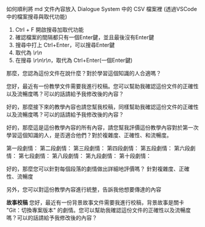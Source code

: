 如何順利將 md 文件內容放入 Dialogue System 中的 CSV 檔案裡 (透過VSCode中的檔案搜尋與取代功能)
1. Ctrl + F 開啟搜尋加取代功能
2. 確認檔案的間隔都只有一個Enter鍵，並且最後沒有Enter鍵
3. 搜尋中打上 Ctrl+Enter，可以搜尋Enter鍵
4. 取代為 *\r\n*
5. 在搜尋 *\r\n\r\n*，取代為 Ctrl+Enter(一個Enter鍵)

那麼，您認為這份文件在說什麼？對於學習這個知識的人合適嗎？

您好，最近有一份教學文件需要我進行校稿。您可以幫助我確認這份文件的正確性以及流暢度嗎？可以的話請給予我修改後的內容？

好的，那麼接下來的教學內容也請您幫我校稿，同樣幫助我確認這份文件的正確性以及流暢度嗎？可以的話請給予我修改後的內容？


好的，那麼這是這份教學內容的所有內容，請您幫我評價這份教學內容對於第一次學習這個知識的人，是否適合他們？對於複雜度、正確性、和流暢度。

第一段劇情：
第二段劇情：
第三段劇情：
第四段劇情：
第五段劇情：
第六段劇情：
第七段劇情：
第八段劇情：
第九段劇情：
第十段劇情：

好的，那麼您可以針對每個段落的劇情做出詳細地評價嗎？
針對複雜度、正確性、流暢度


另外，您可以對這份教學內容進行統整，告訴我他想要傳達的內容

**故事校稿**
您好，最近有一份背景故事文件需要我進行校稿，背景故事是關卡 "Git：切換專案版本" 的劇情。您可以幫助我確認這份文件的正確性以及流暢度嗎？可以的話請給予我修改後的內容？